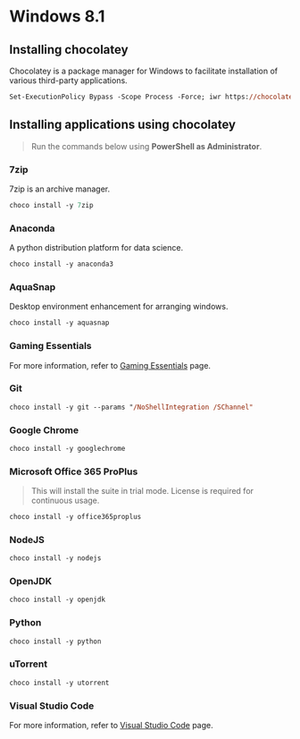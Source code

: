 # Windows 8.1

## Installing chocolatey

Chocolatey is a package manager for Windows to facilitate installation of various third-party applications.

```ps
Set-ExecutionPolicy Bypass -Scope Process -Force; iwr https://chocolatey.org/install.ps1 -UseBasicParsing | iex
```

## Installing applications using chocolatey

> Run the commands below using **PowerShell as Administrator**.

### 7zip

7zip is an archive manager.

```ps
choco install -y 7zip
```

### Anaconda

A python distribution platform for data science.

```ps
choco install -y anaconda3
```

### AquaSnap

Desktop environment enhancement for arranging windows.

```ps
choco install -y aquasnap
```

### Gaming Essentials

For more information, refer to [Gaming Essentials](../shared/gaming-essentials/README.md) page.

### Git

```ps
choco install -y git --params "/NoShellIntegration /SChannel"
```

### Google Chrome

```ps
choco install -y googlechrome
```

### Microsoft Office 365 ProPlus

> This will install the suite in trial mode. License is required for continuous usage.

```ps
choco install -y office365proplus
```

### NodeJS

```ps
choco install -y nodejs
```

### OpenJDK

```ps
choco install -y openjdk
```

### Python

```ps
choco install -y python
```

### uTorrent

```ps
choco install -y utorrent
```

### Visual Studio Code

For more information, refer to [Visual Studio Code](../shared/vscode/README.md) page.
